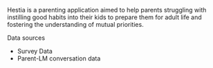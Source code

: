 



Hestia is a parenting application aimed to help parents struggling with instilling good habits into their kids to prepare them for adult life and fostering the understanding of mutual priorities. 

Data sources
- Survey Data
- Parent-LM conversation data



